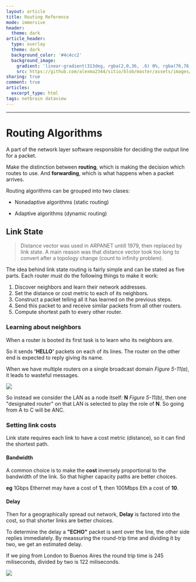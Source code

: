 ```yaml
---
layout: article
title: Routing Reference
mode: immersive
header:
  theme: dark
article_header:
  type: overlay
  theme: dark
  background_color: '#4c4cc2'
  background_image:
    gradient: 'linear-gradient(313deg, rgba(2,0,36, .6) 0%, rgba(76,76,194, .6) 47%, rgba(0,212,255, .6) 100%)'
    src: https://github.com/alexma2344/sitio/blob/master/assets/images/rainbows.jpg?raw=true"
sharing: true
comment: true
articles:
  excerpt_type: html
tags: netbrain dataview
---
```


<!--more-->

---

# Routing Algorithms

A part of the network layer software responsible for deciding the output line for a packet.

Make the distinction between **routing**, which is making the decision which routes to use. 
And **forwarding**, which is what happens when a packet arrives.

Routing algorithms can be grouped into two clases:

- Nonadaptive algorithms (static routing)

- Adaptive algorithms (dynamic routing)

## Link State

> Distance vector was used in ARPANET untill 1979, then replaced by link state.
> A main reason was that distance vector took too long to convert after a topology change (count to infinity problem).

The idea behind link state routing is fairly simple and can be stated as five
parts. Each router must do the following things to make it work:

1. Discover neighbors and learn their network addresses.
2. Set the distance or cost metric to each of its neighbors.
3. Construct a packet telling all it has learned on the previous steps.
4. Send this packet to and receive similar packets from all other routers.
5. Compute shortest path to every other router.

### Learning about neighbors

When a router is booted its first task is to learn who its neighbors are.

So it sends **'HELLO'** packets on each of its lines. The router on the other end is expected to reply giving its name.

When we have multiple routers on a single broadcast domain *Figure 5-11(a)*, it leads to wasteful messages.

<img src="https://github.com/alexma2344/sitio/blob/master/assets/images/fig-5-11.jpg?raw=true">

So instead we consider the LAN as a node itself: **N** *Figure 5-11(b)*, then one "designated router" on that LAN is selected to play the role of **N**. So going from A to C will be ANC.


### Setting link costs

Link state requires each link to have a cost metric (distance), so it can find the shortest path.

#### Bandwidth

A common choice is to make the **cost** inversely proportional to the bandwidth of the link. So that higher capacity paths are better choices.

**eg** 1Gbps Ethernet may have a cost of **1**, then 100Mbps Eth a cost of **10**. 

#### Delay

Then for a geographically spread out network, **Delay** is factored into the cost, so that shorter links are better choices.

To determine the delay a **"ECHO"** packet is sent over the line, the other side replies immediately. By meassuring the round-trip time and dividing it by two, we get an estimated delay. 

If we ping from London to Buenos Aires the round trip time is 245 miliseconds, divided by two is 122 miliseconds.

<img src="https://github.com/alexma2344/sitio/blob/master/assets/images/rtt-average.jpg?raw=true">

